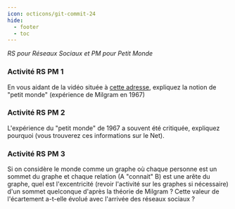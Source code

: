 ```yaml
---
icon: octicons/git-commit-24
hide:
  - footer
  - toc
---
```

_RS pour Réseaux Sociaux et PM pour Petit Monde_

### Activité RS PM 1

En vous aidant de la vidéo située à [cette adresse](https://www.youtube.com/watch?v=gOiIQ0qGiCc), expliquez la notion de "petit monde" (expérience de Milgram en 1967)

### Activité RS PM 2

L'expérience du "petit monde" de 1967 a souvent été critiquée, expliquez pourquoi (vous trouverez ces informations sur le Net).

### Activité RS PM 3

Si on considère le monde comme un graphe où chaque personne est un sommet du graphe et chaque relation (A "connait" B) est une arête du graphe, quel est l'excentricité (revoir l'activité sur les graphes si nécessaire) d'un sommet quelconque d'après la théorie de Milgram ? Cette valeur de l'écartement a-t-elle évolué avec l'arrivée des réseaux sociaux ?